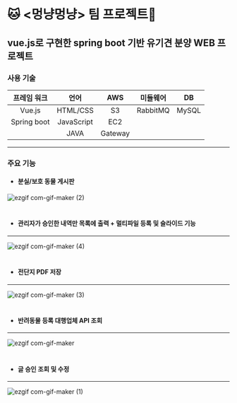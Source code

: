 
# :cat: <멍냥멍냥> 팀 프로젝트:dog:

## vue.js로 구현한 spring boot 기반 유기견 분양 WEB 프로젝트 

### 사용 기술
|프레임 워크|언어|AWS|미들웨어|DB|
|:---:|:---:|:---:|:---:|:---:|
|Vue.js|HTML/CSS|S3|RabbitMQ|MySQL|
|Spring boot|JavaScript|EC2|||
||JAVA|Gateway|||
* * *

### 주요 기능

  * #### 분실/보호 동물 게시판


  ![ezgif com-gif-maker (2)](https://user-images.githubusercontent.com/78784000/115052592-1594bc80-9f19-11eb-94db-32edf2bc92d3.gif)
#
  * #### 관리자가 승인한 내역만 목록에 출력 + 멀티파일 등록 및 슬라이드 기능
* * *

  ![ezgif com-gif-maker (4)](https://user-images.githubusercontent.com/78784000/115052604-17f71680-9f19-11eb-9153-d0329bfc5d73.gif)
#
  * #### 전단지 PDF 저장
* * *

  ![ezgif com-gif-maker (3)](https://user-images.githubusercontent.com/78784000/115052599-16c5e980-9f19-11eb-8353-05c17e17f26c.gif)
#
  * #### 반려동물 등록 대행업체 API 조회
* * *

  ![ezgif com-gif-maker](https://user-images.githubusercontent.com/78784000/115050965-44119800-9f17-11eb-95f7-3a284482b66b.gif)
#
  * #### 글 승인 조회 및 수정
* * *

  ![ezgif com-gif-maker (1)](https://user-images.githubusercontent.com/78784000/115053112-ba16fe80-9f19-11eb-8a56-fdd207c1692a.gif)


